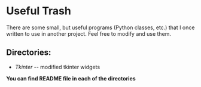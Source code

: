 # Useful Trash
There are some small, but useful programs (Python classes, etc.) that I once written to use in another project. Feel free to modify and use them.

## Directories:
* *Tkinter* -- modified tkinter widgets

**You can find README file in each of the directories**
